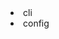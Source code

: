 <li><router-link to="/reference/cli.html">cli</router-link></li>
<li><router-link to="/reference/config.html">config</router-link></li>
